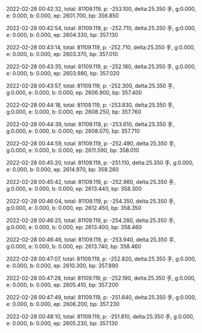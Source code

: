 2022-02-28 00:42:32, total: 81109.119, p: -253.100, delta:25.350 手, g:0.000, e: 0.000, b: 0.000, ep: 2601.700, bp: 356.850

2022-02-28 00:42:54, total: 81109.119, p: -252.710, delta:25.350 手, g:0.000, e: 0.000, b: 0.000, ep: 2604.330, bp: 357.130

2022-02-28 00:43:14, total: 81109.119, p: -252.710, delta:25.350 手, g:0.000, e: 0.000, b: 0.000, ep: 2603.370, bp: 357.010

2022-02-28 00:43:35, total: 81109.119, p: -252.180, delta:25.350 手, g:0.000, e: 0.000, b: 0.000, ep: 2603.980, bp: 357.020

2022-02-28 00:43:57, total: 81109.119, p: -252.300, delta:25.350 手, g:0.000, e: 0.000, b: 0.000, ep: 2606.900, bp: 357.400

2022-02-28 00:44:18, total: 81109.119, p: -253.830, delta:25.350 手, g:0.000, e: 0.000, b: 0.000, ep: 2608.250, bp: 357.760

2022-02-28 00:44:39, total: 81109.119, p: -253.610, delta:25.350 手, g:0.000, e: 0.000, b: 0.000, ep: 2608.070, bp: 357.710

2022-02-28 00:44:59, total: 81109.119, p: -252.490, delta:25.350 手, g:0.000, e: 0.000, b: 0.000, ep: 2611.590, bp: 358.010

2022-02-28 00:45:20, total: 81109.119, p: -251.110, delta:25.350 手, g:0.000, e: 0.000, b: 0.000, ep: 2614.970, bp: 358.260

2022-02-28 00:45:42, total: 81109.119, p: -252.960, delta:25.350 手, g:0.000, e: 0.000, b: 0.000, ep: 2613.440, bp: 358.300

2022-02-28 00:46:04, total: 81109.119, p: -254.350, delta:25.350 手, g:0.000, e: 0.000, b: 0.000, ep: 2612.450, bp: 358.350

2022-02-28 00:46:25, total: 81109.119, p: -254.280, delta:25.350 手, g:0.000, e: 0.000, b: 0.000, ep: 2613.400, bp: 358.460

2022-02-28 00:46:46, total: 81109.119, p: -253.940, delta:25.350 手, g:0.000, e: 0.000, b: 0.000, ep: 2613.740, bp: 358.460

2022-02-28 00:47:07, total: 81109.119, p: -252.820, delta:25.350 手, g:0.000, e: 0.000, b: 0.000, ep: 2610.300, bp: 357.890

2022-02-28 00:47:28, total: 81109.119, p: -252.190, delta:25.350 手, g:0.000, e: 0.000, b: 0.000, ep: 2605.410, bp: 357.200

2022-02-28 00:47:49, total: 81109.119, p: -251.640, delta:25.350 手, g:0.000, e: 0.000, b: 0.000, ep: 2606.200, bp: 357.230

2022-02-28 00:48:10, total: 81109.119, p: -251.810, delta:25.350 手, g:0.000, e: 0.000, b: 0.000, ep: 2605.230, bp: 357.130